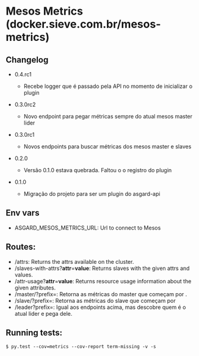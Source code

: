 # Mesos Metrics (docker.sieve.com.br/mesos-metrics)

## Changelog

* 0.4.rc1
  - Recebe logger que é passado pela API no momento de inicializar o plugin

* 0.3.0rc2
  - Novo endpoint para pegar métricas sempre do atual mesos master lider

* 0.3.0rc1
  - Novos endpoints para buscar métricas dos mesos master e slaves

* 0.2.0
  - Versão 0.1.0 estava quebrada. Faltou o o registro do plugin

* 0.1.0
  - Migração do projeto para ser um plugin do asgard-api


## Env vars
* ASGARD_MESOS_METRICS_URL: Url to connect to Mesos

## Routes:
* /attrs: Returns the attrs available on the cluster.
* /slaves-with-attrs?**attr**=**value**: Returns slaves with the given attrs and values.
* /attr-usage?**attr**=**value**: Returns resource usage information about the given attributes.
* /master/<ip>?prefix=<prefix>: Retorna as métricas do master que começam por <prefix>.
* /slave/<ip>?prefix=<prefix>: Retorna as métricas do slave que começam por <prefix>
* /leader?prefix=<prefix>: Igual aos endpoints acima, mas descobre quem é o atual lider e pega dele.

## Running tests:
`$ py.test --cov=metrics --cov-report term-missing -v -s`
